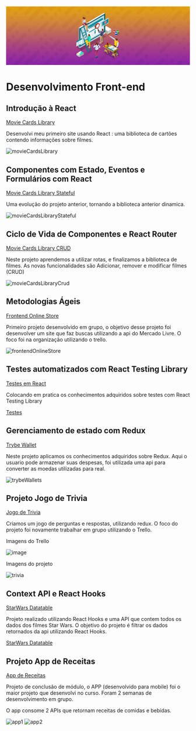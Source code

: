 ![alt text](../Images/frontEndBanner.jpeg)
# Desenvolvimento Front-end


## Introdução à React

[Movie Cards Library](./sd-07-project-movie-cards-library/)

Desenvolvi meu primeiro site usando React : uma biblioteca de cartões contendo informações sobre filmes.

![movieCardsLibrary](https://user-images.githubusercontent.com/28105861/113918051-57569200-97b8-11eb-953b-9011a5e71ff8.gif)

## Componentes com Estado, Eventos e Formulários com React

[Movie Cards Library Stateful](./sd-07-project-movie-card-library-stateful)

Uma evolução do projeto anterior, tornando a biblioteca anterior dinamica.

![movieCardsLibraryStateful](https://user-images.githubusercontent.com/28105861/113919244-c4b6f280-97b9-11eb-8748-e78e38ba7bab.gif)

## Ciclo de Vida de Componentes e React Router

[Movie Cards Library CRUD](./sd-07-project-movie-card-library-crud)

Neste projeto aprendemos a utilizar rotas, e finalizamos a biblioteca de filmes.
As novas funcionalidades são Adicionar, remover e modificar filmes (CRUD)

![movieCardsLibraryCrud](https://user-images.githubusercontent.com/28105861/113920274-f11f3e80-97ba-11eb-8854-a632dd8ba321.gif)

## Metodologias Ágeis

[Frontend Online Store](./sd-07-project-frontend-online-store)

Primeiro projeto desenvolvido em grupo, o objetivo desse projeto foi desenvolver um site que faz buscas utilizando a api do Mercado Livre. O foco foi na organização utilizando o trello.

![frontendOnlineStore](https://user-images.githubusercontent.com/28105861/113921592-92f35b00-97bc-11eb-9d95-6430ae56ee96.gif)


## Testes automatizados com React Testing Library

[Testes em React](./sd-07-project-react-testing-library)

Colocando em pratica os conhecimentos adquiridos sobre testes com React Testing Library

[Testes](sd-07-project-react-testing-library/src/tests)

## Gerenciamento de estado com Redux

[Trybe Wallet](./sd-07-project-trybewallet)

Neste projeto aplicamos os conhecimentos adquiridos sobre Redux.
Aqui o usuario pode armazenar suas despesas, foi utilizada uma api para converter as moedas utilizadas para real.

![trybeWallets](https://user-images.githubusercontent.com/28105861/113923151-9556b480-97be-11eb-943e-7ba2a0f57a00.gif)

## Projeto Jogo de Trivia

[Jogo de Trivia](./sd-07-project-trivia-react-redux)

Criamos um jogo de perguntas e respostas, utilizando redux. O foco do projeto foi novamente trabalhar em grupo utilizando o Trello.

Imagens do Trello

![image](https://user-images.githubusercontent.com/28105861/113924320-09de2300-97c0-11eb-8722-d907d0046c52.png)

Imagens do projeto

![trivia](https://user-images.githubusercontent.com/28105861/113923666-30e82500-97bf-11eb-9258-0e12375c3e76.gif)

## Context API e React Hooks

[StarWars Datatable](./sd-07-project-starwars-datatable-hooks)

Projeto realizado utilizando React Hooks e uma API que contem todos os dados dos filmes Star Wars. O objetivo do projeto é filtrar os dados retornados da api utilizando React Hooks.

[StarWars Datatable](./sd-07-project-starwars-datatable-hooks)

## Projeto App de Receitas

[App de Receitas](./sd-07-project-recipes-app)

Projeto de conclusão de módulo, o APP (desenvolvido para mobile) foi o maior projeto que desenvolvi no curso. Foram 2 semanas de desenvolvimento em grupo.

O app consome 2 APIs que retornam receitas de comidas e bebidas.

![app1](../Images/appReceitas1.gif)
![app2](../Images/appReceitas2.gif)
